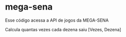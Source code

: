 # mega-sena
Esse código acessa a API de jogos da MEGA-SENA

Calcula quantas vezes cada dezena saiu [Vezes, Dezena]
